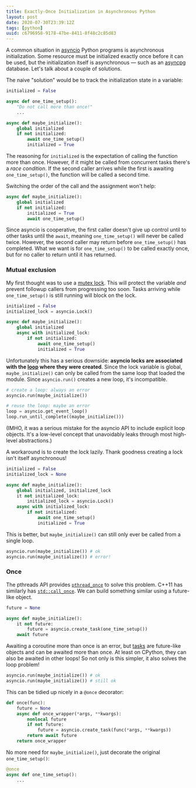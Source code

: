 ```yaml
---
title: Exactly-Once Initialization in Asynchronous Python
layout: post
date: 2020-07-30T23:39:12Z
tags: [python]
uuid: c6796958-9178-47be-8411-8f48c2c85d83
---
```


A common situation in [asyncio][asyncio] Python programs is asynchronous
initialization. Some resource must be initialized exactly once before it
can be used, but the initialization itself is asynchronous — such as an
[asyncpg][asyncpg] database. Let's talk about a couple of solutions.

The naive "solution" would be to track the initialization state in a
variable:

```py
initialized = False

async def one_time_setup():
    "Do not call more than once!"
    ...

async def maybe_initialize():
    global initialized
    if not initialized:
        await one_time_setup()
        initialized = True
```

The reasoning for `initialized` is the expectation of calling the
function more than once. However, if it might be called from concurrent
tasks there's a *race condition*. If the second caller arrives while the
first is awaiting `one_time_setup()`, the function will be called a
second time.

Switching the order of the call and the assignment won't help:

```py
async def maybe_initialize():
    global initialized
    if not initialized:
        initialized = True
        await one_time_setup()
```

Since asyncio is cooperative, the first caller doesn't give up control
until to other tasks until the `await`, meaning `one_time_setup()` will
never be called twice. However, the second caller may return before
`one_time_setup()` has completed. What we want is for `one_time_setup()`
to be called exactly once, but for no caller to return until it has
returned.

### Mutual exclusion

My first thought was to use a [mutex lock][lock]. This will protect the
variable *and* prevent followup callers from progressing too soon. Tasks
arriving while `one_time_setup()` is still running will block on the
lock.

```py
initialized = False
initialized_lock = asyncio.Lock()

async def maybe_initialize():
    global initialized
    async with initialized_lock:
        if not initialized:
            await one_time_setup()
            initialized = True
```

Unfortunately this has a serious downside: **asyncio locks are
associated with the [loop][loop] where they were created**. Since the
lock variable is global, `maybe_initialize()` can only be called from
the same loop that loaded the module. Since `asyncio.run()` creates a
new loop, it's incompatible.

```py
# create a loop: always an error
asyncio.run(maybe_initialize())

# reuse the loop: maybe an error
loop = asyncio.get_event_loop()
loop.run_until_complete((maybe_initialize()))
```

(IMHO, it was a serious mistake for the asyncio API to include explicit
loop objects. It's a low-level concept that unavoidably leaks through
most high-level abstractions.)

A workaround is to create the lock lazily. Thank goodness creating a
lock isn't itself asynchronous!

```py
initialized = False
initialized_lock = None

async def maybe_initialize():
    global initialized, initialized_lock
    it not initialized_lock:
        initialized_lock = asyncio.Lock()
    async with initialized_lock:
        if not initialized:
            await one_time_setup()
            initialized = True
```

This is better, but `maybe_initialize()` can still only ever be called
from a single loop.

```py
asyncio.run(maybe_initialize()) # ok
asyncio.run(maybe_initialize()) # error!
```

### Once

The pthreads API provides [`pthread_once`][once] to solve this problem.
C++11 has similarly has [`std::call_once`][cpp]. We can build something
similar using a future-like object.

```py
future = None

async def maybe_initialize():
    it not future:
        future = asyncio.create_task(one_time_setup())
    await future
```

Awaiting a coroutine more than once is an error, but [tasks][task] are
future-like objects and can be awaited more than once. At least on
CPython, they can also be awaited in other loops! So not only is this
simpler, it also solves the loop problem!

```py
asyncio.run(maybe_initialize()) # ok
asyncio.run(maybe_initialize()) # still ok
```

This can be tidied up nicely in a `@once` decorator:

```py
def once(func):
    future = None
    async def once_wrapper(*args, **kwargs):
        nonlocal future
        if not future:
            future = asyncio.create_task(func(*args, **kwargs))
        return await future
    return once_wrapper
```

No more need for `maybe_initialize()`, just decorate the original
`one_time_setup()`:

```py
@once
async def one_time_setup():
    ...
```


[asyncio]: https://docs.python.org/3/library/asyncio.html
[asyncpg]: https://github.com/MagicStack/asyncpg
[cpp]: https://en.cppreference.com/w/cpp/thread/call_once
[lock]: https://docs.python.org/3/library/asyncio-sync.html#lock
[loop]: https://docs.python.org/3/library/asyncio-eventloop.html
[once]: https://pubs.opengroup.org/onlinepubs/007908799/xsh/pthread_once.html
[task]: https://docs.python.org/3/library/asyncio-task.html#task-object
